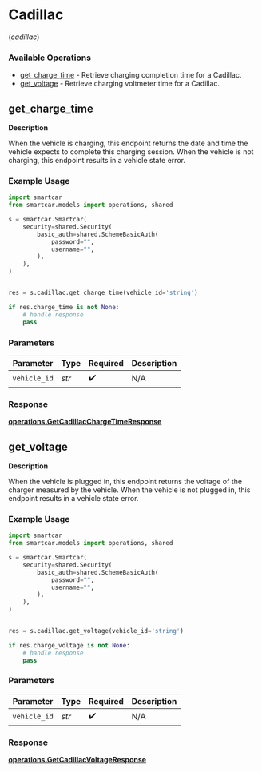 # Cadillac
(*cadillac*)

### Available Operations

* [get_charge_time](#get_charge_time) - Retrieve charging completion time for a Cadillac.
* [get_voltage](#get_voltage) - Retrieve charging voltmeter time for a Cadillac.

## get_charge_time

__Description__

When the vehicle is charging, this endpoint returns the date and time the vehicle expects to complete this charging session. When the vehicle is not charging, this endpoint results in a vehicle state error.

### Example Usage

```python
import smartcar
from smartcar.models import operations, shared

s = smartcar.Smartcar(
    security=shared.Security(
        basic_auth=shared.SchemeBasicAuth(
            password="",
            username="",
        ),
    ),
)


res = s.cadillac.get_charge_time(vehicle_id='string')

if res.charge_time is not None:
    # handle response
    pass
```

### Parameters

| Parameter          | Type               | Required           | Description        |
| ------------------ | ------------------ | ------------------ | ------------------ |
| `vehicle_id`       | *str*              | :heavy_check_mark: | N/A                |


### Response

**[operations.GetCadillacChargeTimeResponse](../../models/operations/getcadillacchargetimeresponse.md)**


## get_voltage

__Description__

When the vehicle is plugged in, this endpoint returns the voltage of the charger measured by the vehicle. When the vehicle is not plugged in, this endpoint results in a vehicle state error.

### Example Usage

```python
import smartcar
from smartcar.models import operations, shared

s = smartcar.Smartcar(
    security=shared.Security(
        basic_auth=shared.SchemeBasicAuth(
            password="",
            username="",
        ),
    ),
)


res = s.cadillac.get_voltage(vehicle_id='string')

if res.charge_voltage is not None:
    # handle response
    pass
```

### Parameters

| Parameter          | Type               | Required           | Description        |
| ------------------ | ------------------ | ------------------ | ------------------ |
| `vehicle_id`       | *str*              | :heavy_check_mark: | N/A                |


### Response

**[operations.GetCadillacVoltageResponse](../../models/operations/getcadillacvoltageresponse.md)**


